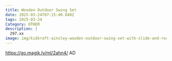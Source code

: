 ```yaml
---
title: Wooden Outdoor Swing Set
date: 2025-03-24T07:15:40.840Z
tags: 2025-03-24
Category: OTHER
description: |
  297.xx
image: img/kidkraft-ainsley-wooden-outdoor-swing-set-with-slide-and-rock-wall_b35e1439-5412-428a-a024-e8a2f0988ba8.b7800c22ac40f36d3baad1af41cffb3d.jpeg
---
```

https://go.magik.ly/ml/2ahn4/
AD